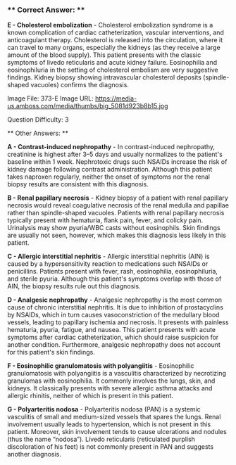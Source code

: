 ### ** Correct Answer: **

**E - Cholesterol embolization** - Cholesterol embolization syndrome is a known complication of cardiac catheterization, vascular interventions, and anticoagulant therapy. Cholesterol is released into the circulation, where it can travel to many organs, especially the kidneys (as they receive a large amount of the blood supply). This patient presents with the classic symptoms of livedo reticularis and acute kidney failure. Eosinophilia and eosinophiluria in the setting of cholesterol embolism are very suggestive findings. Kidney biopsy showing intravascular cholesterol deposits (spindle-shaped vacuoles) confirms the diagnosis.

Image File: 373-E
Image URL: https://media-us.amboss.com/media/thumbs/big_5081d923b8b15.jpg

Question Difficulty: 3

** Other Answers: **

**A - Contrast-induced nephropathy** - In contrast-induced nephropathy, creatinine is highest after 3–5 days and usually normalizes to the patient's baseline within 1 week. Nephrotoxic drugs such NSAIDs increase the risk of kidney damage following contrast administration. Although this patient takes naproxen regularly, neither the onset of symptoms nor the renal biopsy results are consistent with this diagnosis.

**B - Renal papillary necrosis** - Kidney biopsy of a patient with renal papillary necrosis would reveal coagulative necrosis of the renal medulla and papillae rather than spindle-shaped vacuoles. Patients with renal papillary necrosis typically present with hematuria, flank pain, fever, and colicky pain. Urinalysis may show pyuria/WBC casts without eosinophils. Skin findings are usually not seen, however, which makes this diagnosis less likely in this patient.

**C - Allergic interstitial nephritis** - Allergic interstitial nephritis (AIN) is caused by a hypersensitivity reaction to medications such NSAIDs or penicillins. Patients present with fever, rash, eosinophilia, eosinophiluria, and sterile pyuria. Although this patient's symptoms overlap with those of AIN, the biopsy results rule out this diagnosis.

**D - Analgesic nephropathy** - Analgesic nephropathy is the most common cause of chronic interstitial nephritis. It is due to inhibition of prostacyclins by NSAIDs, which in turn causes vasoconstriction of the medullary blood vessels, leading to papillary ischemia and necrosis. It presents with painless hematuria, pyuria, fatigue, and nausea. This patient presents with acute symptoms after cardiac catheterization, which should raise suspicion for another condition. Furthermore, analgesic nephropathy does not account for this patient's skin findings.

**F - Eosinophilic granulomatosis with polyangiitis** - Eosinophilic granulomatosis with polyangiitis is a vasculitis characterized by necrotizing granulomas with eosinophilia. It commonly involves the lungs, skin, and kidneys. It classically presents with severe allergic asthma attacks and allergic rhinitis, neither of which is present in this patient.

**G - Polyarteritis nodosa** - Polyarteritis nodosa (PAN) is a systemic vasculitis of small and medium-sized vessels that spares the lungs. Renal involvement usually leads to hypertension, which is not present in this patient. Moreover, skin involvement tends to cause ulcerations and nodules (thus the name “nodosa”). Livedo reticularis (reticulated purplish discoloration of his feet) is not commonly present in PAN and suggests another diagnosis.

